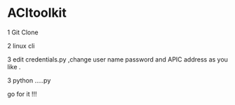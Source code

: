# ACItoolkit
  1 Git Clone

  2 linux cli
  
  3 edit credentials.py ,change user name password and APIC address as you like .

  3 python .....py

go for it !!!

